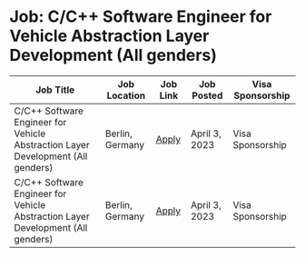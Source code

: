 # Job: C/C++ Software Engineer for Vehicle Abstraction Layer Development (All genders)

| Job Title | Job Location | Job Link | Job Posted | Visa Sponsorship |
| --- | --- | --- | --- | --- |
| C/C++ Software Engineer for Vehicle Abstraction Layer Development (All genders) | Berlin, Germany | [Apply](https://mbition.io/jobs/?job=1000281) | April 3, 2023 | Visa Sponsorship |
| C/C++ Software Engineer for Vehicle Abstraction Layer Development (All genders) | Berlin, Germany | [Apply](https://mbition.io/jobs/?job=1000281) | April 3, 2023 | Visa Sponsorship |
